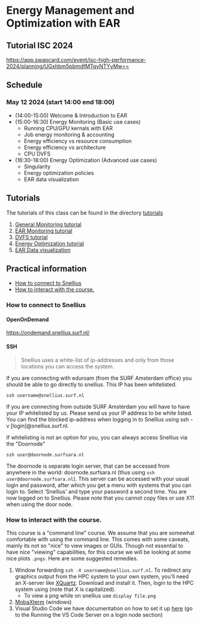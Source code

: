 # Energy Management and Optimization with EAR
## Tutorial ISC 2024
https://app.swapcard.com/event/isc-high-performance-2024/planning/UGxhbm5pbmdfMTgyNTYyMw==

## Schedule
### May 12 2024 (start 14:00 end 18:00)
- (14:00-15:00) Welcome  & Introduction to EAR
- (15:00-16:30) Energy Monitoring (Basic use cases)
   - Running CPU/GPU kernals with EAR
   - Job energy monitoring & accounting
   - Energy efficiency vs resource consumption
   - Energy efficiency vs architecture
   - CPU DVFS
- (16:30-18:00) Energy Optimization (Advanced use cases)
   - Singularity
   - Energy optimization policies
   - EAR data visualization

## Tutorials
The tutorials of this class can be found in the directory [tutorials](https://github.com/sara-nl/ISC-2024-EAR-tutorial/tree/main/tutorials)

1. [General Monitoring tutorial](tutorials/monitoring_general/README.md)
2. [EAR Monitoring tutorial](tutorials/monitoring_ear/README.md)
3. [DVFS tutorial](tutorials/dvfs/README.md)
4. [Energy Optimization tutorial](tutorials/policies/README.md)
5. [EAR Data visualization](tutorials/visualization/README.md)



## Practical information
- [How to connect to Snellius](#how-to-connect-to-snellius)
- [How to interact with the course.](#how-to-interact-with-the-course)

### How to connect to Snellius

#### OpenOnDemand

https://ondemand.snellius.surf.nl/

#### SSH
>Snellius uses a white-list of ip-addresses and only from those locations you can access the system. 

If you are connecting with eduroam (from the SURF Amsterdam office) you should be able to go directly to snellius. This IP has been whitelisted. 
```
ssh username@snellius.surf.nl
```

If you are connecting from outside SURF Amsterdam you will have to have your IP whitelisted by us. Please send us your IP address to be white listed. 
You can find the blocked ip-address when logging in to Snellius using ssh -v [login]@snellius.surf.nl.

If whitelisting is not an option for you, you can always access Snellius via the "Doornode"
```
ssh user@doornode.surfsara.nl
```
The doornode is separate login server, that can be accessed from anywhere in the world: doornode.surfsara.nl (thus using `ssh user@doornode.surfsara.nl`). This server can be accessed with your usual login and password, after which you get a menu with systems that you can login to. Select 'Snellius' and type your password a second time. You are now logged on to Snellius. Please note that you cannot copy files or use X11 when using the door node.



### How to interact with the course.

This course is a "command line" course. We assume that you are somewhat comfortable with using the command line. This comes with some caveats, mainly its not so "nice" to view images or GUIs. Though not essential to have nice "viewing" capabilities, for this course we will be looking at some nice plots `.pngs`. Here are some suggested remedies.

1. Window forwarding `ssh -X username@snellius.surf.nl`. To redirect any graphics output from the HPC system to your own system, you'll need an X-server like [XQuartz](https://www.xquartz.org). Download and install it. Then, login to the HPC system using (note that X is capitalized). 
   - To view a png while on snellius use `display file.png`
2. [MobaXterm](https://mobaxterm.mobatek.net) (windows) 
3. Visual Studio Code we have documentation on how to set it up [here](https://servicedesk.surf.nl/wiki/display/WIKI/Visual+Studio+Code+for+remote+development) (go to the Running the VS Code Server on a login node section)

